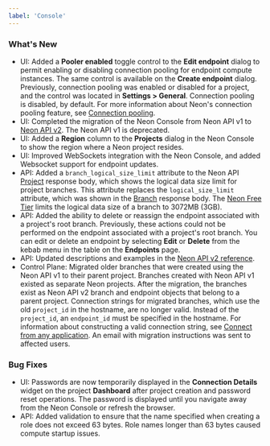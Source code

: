 ```yaml
---
label: 'Console'
---
```


### What's New

- UI: Added a **Pooler enabled** toggle control to the **Edit endpoint** dialog to permit enabling or disabling connection pooling for endpoint compute instances. The same control is available on the **Create endpoint** dialog. Previously,  connection pooling was enabled or disabled for a project, and the control was located in **Settings > General**. Connection pooling is disabled, by default. For more information about Neon's connection pooling feature, see [Connection pooling](https://neon.tech/docs/connect/connection-pooling/).
- UI: Completed the migration of the Neon Console from Neon API v1 to [Neon API v2](https://api-docs.neon.tech/reference/getting-started-with-neon-api). The Neon API v1 is deprecated.
- UI: Added a **Region** column to the **Projects** dialog in the Neon Console to show the region where a Neon project resides.
- UI: Improved WebSockets integration with the Neon Console, and added Websocket support for endpoint updates.
- API: Added a `branch_logical_size_limit` attribute to the Neon API [Project](https://api-docs.neon.tech/reference/getproject) response body, which shows the logical data size limit for project branches. This attribute replaces the `logical_size_limit` attribute, which was shown in the [Branch](https://api-docs.neon.tech/reference/getprojectbranch) response body. The [Neon Free Tier](https://neon.tech/docs/introduction/technical-preview-free-tier/) limits the logical data size of a branch to 3072MB (3GB).
- API: Added the ability to delete or reassign the endpoint associated with a project's root branch. Previously, these actions could not be performed on the endpoint associated with a project's root branch. You can edit or delete an endpoint by selecting **Edit** or **Delete** from the kebab menu in the table on the **Endpoints** page.
- API: Updated descriptions and examples in the [Neon API v2 reference](https://api-docs.neon.tech/reference/getting-started-with-neon-api).
- Control Plane: Migrated older branches that were created using the Neon API v1 to their parent project. Branches created with Neon API v1 existed as separate Neon projects. After the migration, the branches exist as Neon API v2 branch and endpoint objects that belong to a parent project. Connection strings for migrated branches, which use the old `project_id` in the hostname, are no longer valid. Instead of the `project_id`, an  `endpoint_id` must be specified in the hostname. For information about constructing a valid connection string, see [Connect from any application](https://neon.tech/docs/connect/connect-from-any-app/). An email with migration instructions was sent to affected users.

### Bug Fixes

- UI: Passwords are now temporarily displayed in the **Connection Details** widget on the project **Dashboard** after project creation and password reset operations. The password is displayed until you navigate away from the Neon Console or refresh the browser.
- API: Added validation to ensure that the name specified when creating a role does not exceed 63 bytes. Role names longer than 63 bytes caused compute startup issues.
